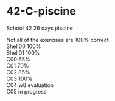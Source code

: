 # 42-C-piscine
School 42 26 days piscine

Not all of the exercises are 100% correct  
Shell00 100%     
Shell01 100%   
C00 65%  
C01 70%  
C02 85%  
C03 100%  
C04 w8 evaluation  
C05 in progress  
